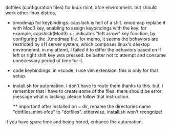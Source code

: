 dotfiles (configuration files) for linux mint, xfce environment. but should work other linux distros.
* xmodmap for keybindings.
  capslock is hell of a shit. xmodmap replace it with Mod3 key, enabling to assign keybindings with the key.
  for example, capslock(Mod3) + j indicates "left arrow" key function, by configuring the .Xmodmap file.
    for memo, it seems the behaviors are restricted by x11 server system, which composes linux's desktop environemnt. in my attemt, I failed it to differ the behaviors based on if left or right shift key was pressed.
    be better not to attempt and consume unnecessary period of time for it.
  
* code keybindings.
  in vscode, i use vim extension. this is only for that setup.
  
* install.sh for automation.
  I don't have to route them thanks to this. but, i remember that i have to create some of the files. there should be error message what is lacking. please follow that instruction.
  
  ** important!
    after installed on ~ dir, rename the directories name "dotfiles_mint-xfce" to "dotfiles". otherwise, install.sh won't recognize!

if you have spare time and being bored, enhance the automation.
